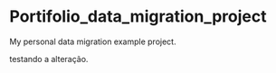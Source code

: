 # Portifolio_data_migration_project
My personal data migration example project.

testando a alteração.